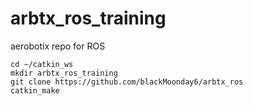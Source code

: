 # arbtx_ros_training
aerobotix repo for ROS
	
	cd ~/catkin_ws
	mkdir arbtx_ros_training
	git clone https://github.com/blackMoonday6/arbtx_ros
	catkin_make
